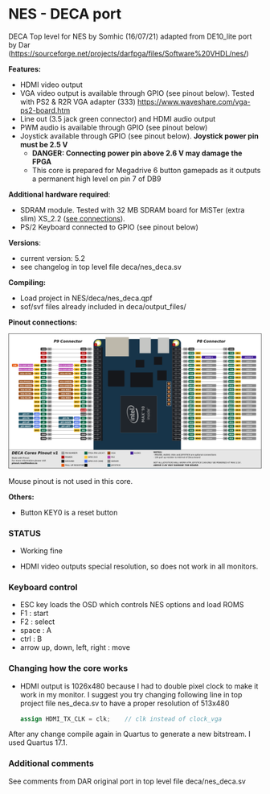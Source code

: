 # NES - DECA port 

DECA Top level for NES by Somhic (16/07/21) adapted from DE10_lite port by Dar (https://sourceforge.net/projects/darfpga/files/Software%20VHDL/nes/)

**Features:**

* HDMI video output
* VGA video output is available through GPIO (see pinout below). Tested with PS2 & R2R VGA adapter (333)  https://www.waveshare.com/vga-ps2-board.htm
* Line out (3.5 jack green connector) and HDMI audio output
* PWM audio is available through GPIO (see pinout below)
* Joystick available through GPIO  (see pinout below).  **Joystick power pin must be 2.5 V**
  * **DANGER: Connecting power pin above 2.6 V may damage the FPGA**
  * This core is prepared for Megadrive 6 button gamepads as it outputs a permanent high level on pin 7 of DB9

**Additional hardware required**:

- SDRAM module. Tested with 32 MB SDRAM board for MiSTer (extra slim) XS_2.2 ([see connections](https://github.com/SoCFPGA-learning/DECA/tree/main/Projects/sdram_mister_deca)).
- PS/2 Keyboard connected to GPIO  (see pinout below)

**Versions**:

- current version: 5.2
- see changelog in top level file deca/nes_deca.sv

**Compiling:**

* Load project  in NES/deca/nes_deca.qpf
* sof/svf files already included in deca/output_files/

**Pinout connections:**

![pinout_deca](pinout_deca.png)

Mouse pinout is not used in this core.

**Others:**

* Button KEY0 is a reset button

### STATUS

* Working fine

* HDMI video outputs special resolution, so does not work in all monitors.


### Keyboard control 

- ESC key loads the OSD which controls NES options and load ROMS
- F1    : start
- F2    : select
- space : A
- ctrl  : B
- arrow up, down, left, right : move

### Changing how the core works

* HDMI output is 1026x480 because I had to double pixel clock to make it work in my monitor. I suggest you try changing following line in top project file nes_deca.sv to have a proper resolution of 513x480

  ```verilog
  assign HDMI_TX_CLK = clk;    // clk instead of clock_vga
  ```


After any change compile again in Quartus to generate a new bitstream. I used Quartus 17.1.

### Additional comments

See comments from DAR original port in top level file deca/nes_deca.sv